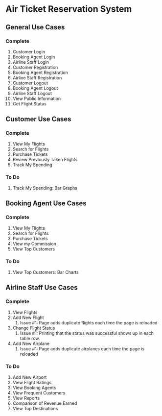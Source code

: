 # Air Ticket Reservation System

## General Use Cases

### Complete

1. Customer Login
1. Booking Agent Login
1. Airline Staff Login
1. Customer Registration
1. Booking Agent Registration
1. Airline Staff Registration
1. Customer Logout
1. Booking Agent Logout
1. Airline Staff Logout
1. View Public Information
1. Get Flight Status

## Customer Use Cases

### Complete

1. View My Flights
1. Search for Flights
1. Purchase Tickets
1. Review Previously Taken Flights
1. Track My Spending

### To Do
1. Track My Spending: Bar Graphs

## Booking Agent Use Cases

### Complete
1. View My Flights
1. Search for Flights
1. Purchase Tickets
1. View my Commission
1. View Top Customers

### To Do
1. View Top Customers: Bar Charts

## Airline Staff Use Cases

### Complete
1. View Flights
1. Add New Flight
    1. Issue #1: Page adds duplicate flights each time the page is reloaded
1. Change Flight Status
    1. Issue #1: Printing that the status was successful shows up in each table row.
1. Add New Airplane
    1. Issue #1: Page adds duplicate airplanes each time the page is reloaded


### To Do
1. Add New Airport
1. View Flight Ratings
1. View Booking Agents
1. View Frequent Customers
1. View Reports
1. Comparison of Revenue Earned
1. View Top Destinations